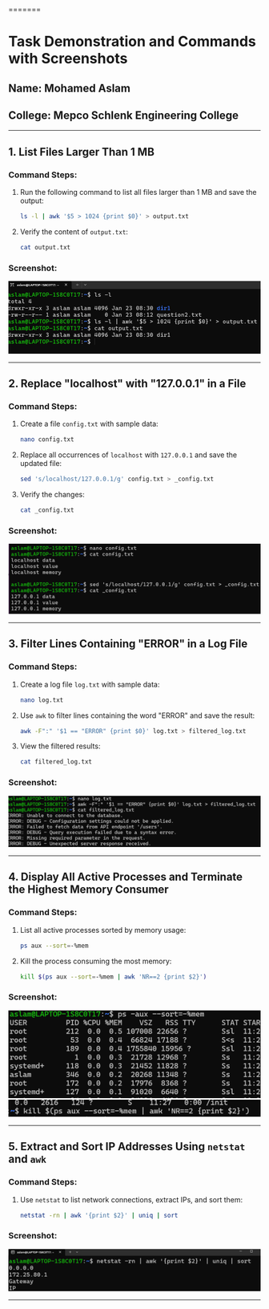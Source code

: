 =======
# Task Demonstration and Commands with Screenshots

## Name: Mohamed Aslam
## College: Mepco Schlenk Engineering College
---
## 1. List Files Larger Than 1 MB

### Command Steps:
1. Run the following command to list all files larger than 1 MB and save the output:
   ```bash
   ls -l | awk '$5 > 1024 {print $0}' > output.txt
   ```
2. Verify the content of `output.txt`:
   ```bash
   cat output.txt
   ```

### Screenshot:
![Output](Results/1.png)

---

## 2. Replace "localhost" with "127.0.0.1" in a File

### Command Steps:
1. Create a file `config.txt` with sample data:
   ```bash
   nano config.txt
   ```
2. Replace all occurrences of `localhost` with `127.0.0.1` and save the updated file:
   ```bash
   sed 's/localhost/127.0.0.1/g' config.txt > _config.txt
   ```
3. Verify the changes:
   ```bash
   cat _config.txt
   ```

### Screenshot:
![Output](Results/2.png)

---

## 3. Filter Lines Containing "ERROR" in a Log File

### Command Steps:
1. Create a log file `log.txt` with sample data:
   ```bash
   nano log.txt
   ```
2. Use `awk` to filter lines containing the word "ERROR" and save the result:
   ```bash
   awk -F":" '$1 == "ERROR" {print $0}' log.txt > filtered_log.txt
   ```
3. View the filtered results:
   ```bash
   cat filtered_log.txt
   ```

### Screenshot:
![Output](Results/3.png)

---

## 4. Display All Active Processes and Terminate the Highest Memory Consumer

### Command Steps:
1. List all active processes sorted by memory usage:
   ```bash
   ps aux --sort=-%mem
   ```
2. Kill the process consuming the most memory:
   ```bash
   kill $(ps aux --sort=-%mem | awk 'NR==2 {print $2}')
   ```

### Screenshot:
![Output - Process List](Results/4-1.png)  
![Output - Kill Process](Results/4-2.png)

---

## 5. Extract and Sort IP Addresses Using `netstat` and `awk`

### Command Steps:
1. Use `netstat` to list network connections, extract IPs, and sort them:
   ```bash
   netstat -rn | awk '{print $2}' | uniq | sort
   ```

### Screenshot:
![Output](Results/5.png)

---